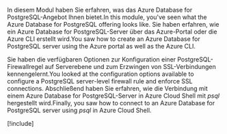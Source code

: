 <span data-ttu-id="76142-101">In diesem Modul haben Sie erfahren, was das Azure Database for PostgreSQL-Angebot Ihnen bietet.</span><span class="sxs-lookup"><span data-stu-id="76142-101">In this module, you've seen what the Azure Database for PostgreSQL offering looks like.</span></span> <span data-ttu-id="76142-102">Sie haben erfahren, wie ein Azure Database for PostgreSQL-Server über das Azure-Portal oder die Azure CLI erstellt wird.</span><span class="sxs-lookup"><span data-stu-id="76142-102">You saw how to create an Azure Database for PostgreSQL server using the Azure portal as well as the Azure CLI.</span></span>

<span data-ttu-id="76142-103">Sie haben die verfügbaren Optionen zur Konfiguration einer PostgreSQL-Firewallregel auf Serverebene und zum Erzwingen von SSL-Verbindungen kennengelernt.</span><span class="sxs-lookup"><span data-stu-id="76142-103">You looked at the configuration options available to configure a PostgreSQL server-level firewall rule and enforce SSL connections.</span></span> <span data-ttu-id="76142-104">Abschließend haben Sie erfahren, wie die Verbindung mit einem Azure Database for PostgreSQL-Server in Azure Cloud Shell mit _psql_ hergestellt wird.</span><span class="sxs-lookup"><span data-stu-id="76142-104">Finally, you saw how to connect to an Azure Database for PostgreSQL server using _psql_ in Azure Cloud Shell.</span></span>

[!include[](../../../includes/azure-sandbox-cleanup.md)]
